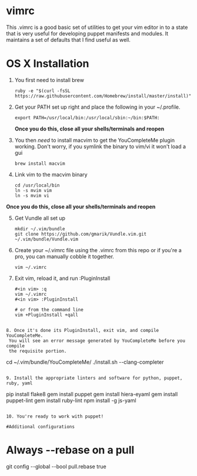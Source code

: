 vimrc
=====

This .vimrc is a good basic set of utilities to get your vim editor
in to a state that is very useful for developing puppet manifests
and modules. It maintains a set of defaults that I find useful as well.

OS X Installation
=====
1. You first need to install brew

   ```
   ruby -e "$(curl -fsSL https://raw.githubusercontent.com/Homebrew/install/master/install)"
   ```
  
2. Get your PATH set up right and place the following in your ~/.profile. 
  
   ```
   export PATH=/usr/local/bin:/usr/local/sbin:~/bin:$PATH:
   ```
  
   **Once you do this, close all your shells/terminals and reopen**
  
3. You then *need* to install macvim to get the YouCompleteMe plugin 
   working. Don't worry, if you symlink the binary to vim/vi it won't load a gui

   ```
   brew install macvim
   ```
  
4. Link vim to the macvim binary

   ```
   cd /usr/local/bin
   ln -s mvim vim
   ln -s mvim vi
   ```
  **Once you do this, close all your shells/terminals and reopen**

5. Get Vundle all set up

   ```
   mkdir ~/.vim/bundle
   git clone https://github.com/gmarik/Vundle.vim.git ~/.vim/bundle/Vundle.vim
   ```
   
6. Create your ~/.vimrc file using the .vimrc from this repo or 
   if you're a pro, you can manually cobble it together.

   ```
   vim ~/.vimrc
   ```

7. Exit vim, reload it, and run :PluginInstall

   ```
   #<in vim> :q
   vim ~/.vimrc
   #<in vim> :PluginInstall
   
   # or from the command line
   vim +PluginInstall +qall
  ```

8. Once it's done its PluginInstall, exit vim, and compile YouCompleteMe.
   You will see an error message generated by YouCompleteMe before you compile
   the requisite portion.

   ```
   cd ~/.vim/bundle/YouCompleteMe/
   ./install.sh --clang-completer
   ```

9. Install the appropriate linters and software for python, puppet, ruby, yaml

   ```
   pip install flake8
   gem install puppet
   gem install hiera-eyaml
   gem install puppet-lint
   gem install ruby-lint
   npm install -g js-yaml
   ```

10. You're ready to work with puppet!

#Additional configurations

```
# Always --rebase on a pull
git config --global --bool pull.rebase true
```
